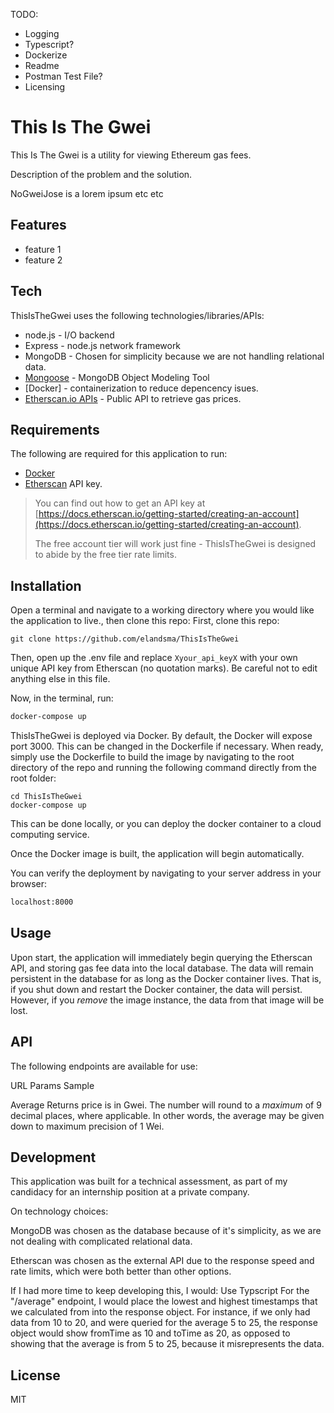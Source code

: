 TODO:
- Logging
- Typescript?
- Dockerize
- Readme
- Postman Test File?
- Licensing

# This Is The Gwei

This Is The Gwei is a utility for viewing Ethereum gas fees.

Description of the problem and the solution.

NoGweiJose is a lorem ipsum etc etc


## Features

- feature 1
- feature 2


## Tech

ThisIsTheGwei uses the following technologies/libraries/APIs:


- node.js - I/O backend
- Express - node.js network framework
- MongoDB - Chosen for simplicity because we are not handling relational data.
- [Mongoose](https://github.com/Automattic/mongoose) - MongoDB Object Modeling Tool
- [Docker] - containerization to reduce depencency isues.
- [Etherscan.io APIs](https://etherscan.io/) - Public API to retrieve gas prices.


## Requirements
The following are required for this application to run:

- [Docker](http://docker.com) 
- [Etherscan](https://etherscan.io/) API key. 
>You can find out how to get an API key at [https://docs.etherscan.io/getting-started/creating-an-account](https://docs.etherscan.io/getting-started/creating-an-account).
>
> The free account tier will work just fine - ThisIsTheGwei is designed to abide by the free tier rate limits.

## Installation

Open a terminal and navigate to a working directory where you would like the application to live., then clone this repo:
First, clone this repo:
```shell
git clone https://github.com/elandsma/ThisIsTheGwei
```

Then, open up the .env file and replace `Xyour_api_keyX` with your own unique API key from Etherscan (no quotation marks). Be careful not to edit anything else in this file.

Now, in the terminal, run:
```sh
docker-compose up
```



ThisIsTheGwei is deployed via Docker. By default, the Docker will expose port 3000. This can be changed in the Dockerfile if necessary. When ready, simply use the Dockerfile to build the image by navigating to the root directory of the repo and running the following command directly from the root folder:

```
cd ThisIsTheGwei
docker-compose up
```

This can be done locally, or you can deploy the docker container to a cloud computing service.

Once the Docker image is built, the application will begin automatically. 

You can verify the deployment by navigating to your server address in
your browser:

```sh
localhost:8000
```

## Usage

Upon start, the application will immediately begin querying the Etherscan API, and storing gas fee data into the local database.
The data will remain persistent in the database for as long as the Docker container lives. That is, if you shut down and restart the Docker container, the data will persist. However, if you *remove* the image instance, the data from that image will be lost. 



## API
The following endpoints are available for use:


URL
Params
Sample




Average Returns price is in Gwei. The number will round to a *maximum* of 9 decimal places, where applicable. In other words, the average may be given down to maximum precision of 1 Wei. 


## Development

This application was built for a technical assessment, as part of my candidacy for an internship position at a private company.

On technology choices:

MongoDB was chosen as the database because of it's simplicity, as we are not dealing with complicated relational data.

Etherscan was chosen as the external API due to the response speed and rate limits, which were both better than other options. 



If I had more time to keep developing this, I would:
Use Typscript
For the "/average" endpoint, I would place the lowest and highest timestamps that we calculated from into the response object. For instance, if we only had data from 10 to 20, and were queried for the average 5 to 25, the response object would show fromTime as 10 and toTime as 20, as opposed to showing that the average is from 5 to 25, because it misrepresents the data.



## License

MIT
